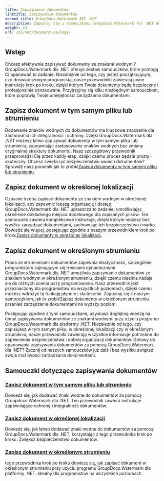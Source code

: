 ```yaml
---
title: Zapisywanie dokumentów
linktitle: Zapisywanie dokumentów
second_title: GroupDocs.Watermark API .NET
description: Zapoznaj się z samouczkami GroupDocs.Watermark for .NET dotyczącymi zapisywania dokumentów ze znakami wodnymi. Poznaj metody krok po kroku zwiększające bezpieczeństwo dokumentów i zarządzanie nimi.
weight: 23
url: /pl/net/document-savings/
---
```

## Wstęp

Chcesz efektywnie zapisywać dokumenty ze znakami wodnymi? GroupDocs.Watermark dla .NET oferuje zestaw samouczków, które pomogą Ci opanować to zadanie. Niezależnie od tego, czy jesteś początkującym, czy doświadczonym programistą, nasze przewodniki zawierają jasne instrukcje krok po kroku, dzięki którym Twoje dokumenty będą bezpieczne i profesjonalnie oznakowane. Przyjrzyjmy się kilku niezbędnym samouczkom, które poprawią Twoje umiejętności zarządzania dokumentami.

## Zapisz dokument w tym samym pliku lub strumieniu
 Dodawanie znaków wodnych do dokumentów ma kluczowe znaczenie dla zachowania ich integralności i ochrony. Dzięki GroupDocs.Watermark dla .NET możesz łatwo zapisywać dokumenty w tym samym pliku lub strumieniu, zapewniając zastosowanie znaków wodnych bez zmiany oryginalnej struktury dokumentu. Nasz szczegółowy przewodnik przeprowadzi Cię przez każdy etap, dzięki czemu proces będzie prosty i skuteczny. Chcesz zwiększyć bezpieczeństwo swoich dokumentów? Sprawdź nasz poradnik jak to zrobić[Zapisuj dokumenty w tym samym pliku lub strumieniu](./save-document-same-file-stream/).

## Zapisz dokument w określonej lokalizacji
Czasami trzeba zapisać dokumenty ze znakiem wodnym w określonej lokalizacji, aby zapewnić lepszą organizację i dostęp. GroupDocs.Watermark dla .NET upraszcza to zadanie, umożliwiając określenie dokładnego miejsca docelowego dla zapisanych plików. Ten samouczek zawiera kompleksowe instrukcje, dzięki którym możesz bez wysiłku zarządzać dokumentami, zachowując ich bezpieczeństwo i markę. Dowiedz się więcej, postępując zgodnie z naszym przewodnikiem krok po kroku[Zapisz dokumenty w określonej lokalizacji](./save-document-specified-location/).

## Zapisz dokument w określonym strumieniu
 Praca ze strumieniami dokumentów zapewnia elastyczność, szczególnie programistom zajmującym się treściami dynamicznymi. GroupDocs.Watermark dla .NET umożliwia zapisywanie dokumentów ze znakiem wodnym w określonym strumieniu, dzięki czemu idealnie nadaje się do różnych scenariuszy programowania. Nasz przewodnik jest przeznaczony dla programistów na wszystkich poziomach, dzięki czemu możesz wdrożyć tę funkcję płynnie i skutecznie. Zapoznaj się z naszym samouczkiem, jak to zrobić[Zapisz dokumenty w określonym strumieniu](./save-document-specified-stream/) przenieś zarządzanie dokumentami na wyższy poziom.

Postępując zgodnie z tymi samouczkami, uzyskasz dogłębną wiedzę na temat zapisywania dokumentów ze znakami wodnymi przy użyciu programu GroupDocs.Watermark dla platformy .NET. Niezależnie od tego, czy zapisujesz w tym samym pliku, w określonej lokalizacji czy w określonym strumieniu, nasze przewodniki zawierają wszystkie informacje potrzebne do zapewnienia bezpieczeństwa i dobrej organizacji dokumentów. Gotowy do opanowania zapisywania dokumentów za pomocą GroupDocs.Watermark dla .NET? Zacznij od naszych samouczków już dziś i bez wysiłku zwiększ swoje możliwości zarządzania dokumentami.

## Samouczki dotyczące zapisywania dokumentów
### [Zapisz dokument w tym samym pliku lub strumieniu](./save-document-same-file-stream/)
Dowiedz się, jak dodawać znaki wodne do dokumentów za pomocą Groupdocs.Watermark dla .NET. Ten przewodnik zawiera instrukcje zapewniające ochronę i integralność dokumentów.
### [Zapisz dokument w określonej lokalizacji](./save-document-specified-location/)
Dowiedz się, jak łatwo dodawać znaki wodne do dokumentów za pomocą GroupDocs.Watermark dla .NET, korzystając z tego przewodnika krok po kroku. Zwiększ bezpieczeństwo dokumentów.
### [Zapisz dokument w określonym strumieniu](./save-document-specified-stream/)
tego przewodnika krok po kroku dowiesz się, jak zapisać dokument w określonym strumieniu przy użyciu programu GroupDocs.Watermark dla platformy .NET. Idealny dla programistów na wszystkich poziomach.